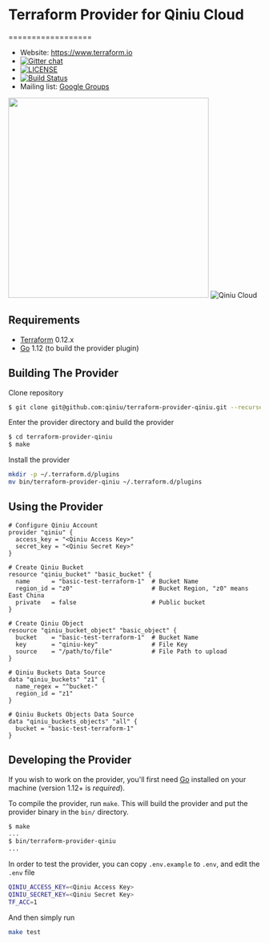 # Terraform Provider for Qiniu Cloud
==================

- Website: https://www.terraform.io
- [![Gitter chat](https://badges.gitter.im/hashicorp-terraform/Lobby.png)](https://gitter.im/hashicorp-terraform/Lobby)
- [![LICENSE](https://img.shields.io/badge/license-Mozilla--2.0-yellowgreen)](https://www.mozilla.org/en-US/MPL/2.0/)
- [![Build Status](https://api.travis-ci.org/bachue/terraform-provider-qiniu.svg?branch=master)](https://travis-ci.org/bachue/terraform-provider-qiniu)
- Mailing list: [Google Groups](http://groups.google.com/group/terraform-tool)

<img src="https://cdn.rawgit.com/hashicorp/terraform-website/master/content/source/assets/images/logo-hashicorp.svg" width="400px">
<img src="https://mars-assets.qnssl.com/qiniulog/img-slogan-blue-en.png" alt="Qiniu Cloud">

Requirements
------------

-	[Terraform](https://www.terraform.io/downloads.html) 0.12.x
-	[Go](https://golang.org/doc/install) 1.12 (to build the provider plugin)

Building The Provider
---------------------

Clone repository

```sh
$ git clone git@github.com:qiniu/terraform-provider-qiniu.git --recurse-submodules
```

Enter the provider directory and build the provider

```sh
$ cd terraform-provider-qiniu
$ make
```

Install the provider

```sh
mkdir -p ~/.terraform.d/plugins
mv bin/terraform-provider-qiniu ~/.terraform.d/plugins
```

Using the Provider
----------------------

```hcl
# Configure Qiniu Account
provider "qiniu" {
  access_key = "<Qiniu Access Key>"
  secret_key = "<Qiniu Secret Key>"
}

# Create Qiniu Bucket
resource "qiniu_bucket" "basic_bucket" {
  name      = "basic-test-terraform-1"  # Bucket Name
  region_id = "z0"                      # Bucket Region, "z0" means East China
  private   = false                     # Public bucket
}

# Create Qiniu Object
resource "qiniu_bucket_object" "basic_object" {
  bucket    = "basic-test-terraform-1"  # Bucket Name
  key       = "qiniu-key"               # File Key
  source    = "/path/to/file"           # File Path to upload
}

# Qiniu Buckets Data Source
data "qiniu_buckets" "z1" {
  name_regex = "^bucket-"
  region_id = "z1"
}

# Qiniu Buckets Objects Data Source
data "qiniu_buckets_objects" "all" {
  bucket = "basic-test-terraform-1"
}
```

Developing the Provider
---------------------------

If you wish to work on the provider, you'll first need [Go](http://www.golang.org) installed on your machine (version 1.12+ is *required*).

To compile the provider, run `make`. This will build the provider and put the provider binary in the `bin/` directory.

```sh
$ make
...
$ bin/terraform-provider-qiniu
...
```

In order to test the provider, you can copy `.env.example` to `.env`, and edit the `.env` file

```sh
QINIU_ACCESS_KEY=<Qiniu Access Key>
QINIU_SECRET_KEY=<Qiniu Secret Key>
TF_ACC=1
```

And then simply run

```sh
make test
```
